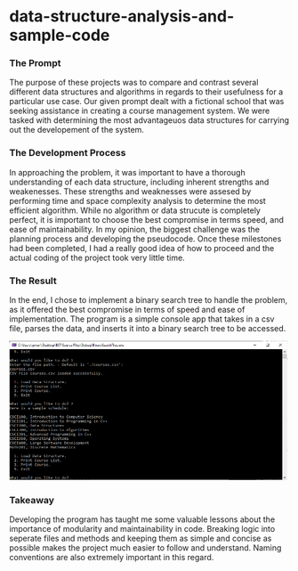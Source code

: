 # data-structure-analysis-and-sample-code

### The Prompt
The purpose of these projects was to compare and contrast several different data structures and algorithms in regards to their usefulness for a particular use case. Our given prompt dealt with a fictional school that was seeking assistance in creating a course management system. We were tasked with determining the most advantageuos data structures for carrying out the developement of the system. 

### The Development Process
In approaching the problem, it was important to have a thorough understanding of each data structure, including inherent strengths and weakenesses. These strengths and weaknesses were assesed by performing time and space complexity analysis to determine the most efficient algorithm. While no algorithm or data strucute is completely perfect, it is important to choose the best compromise in terms speed, and ease of maintainability. In my opinion, the biggest challenge was the planning process and developing the pseudocode. Once these milestones had been completed, I had a really good idea of how to proceed and the actual coding of the project took very little time. 

### The Result
In the end, I chose to implement a binary search tree to handle the problem, as it offered the best compromise in terms of speed and ease of implementation. The program is a simple console app that takes in a csv file, parses the data, and inserts it into a binary search tree to be accessed. 


<img src="https://github.com/gmurin08/data-structure-analysis-and-sample-code/blob/main/Screenshots/Print_All_Courses_Alphanumeric.png?raw=true" alt="alt text" width="500" height="250">

### Takeaway
Developing the program has taught me some valuable lessons about the importance of modularity and maintainability in code. Breaking logic into seperate files and methods and keeping them as simple and concise as possible makes the project much easier to follow and understand. Naming conventions are also extremely important in this regard. 
